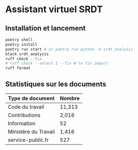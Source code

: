 # Assistant virtuel SRDT

## Installation et lancement

```sh
poetry shell
poetry install
poetry run start # or poetry run python -m srdt_analysis
black srdt_analysis
ruff check --fix
# ruff check --select I --fix # to fix import
ruff format
```

## Statistiques sur les documents

| Type de document     | Nombre |
| -------------------- | ------ |
| Code du travail      | 11,313 |
| Contributions        | 2,016  |
| Information          | 52     |
| Ministère du Travail | 1,416  |
| service-public.fr    | 527    |
